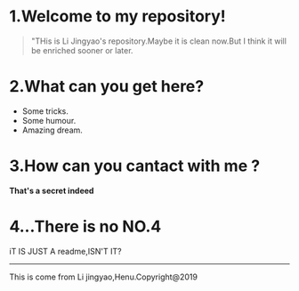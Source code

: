 # 1.Welcome to my repository!
>"THis is Li Jingyao's repository.Maybe it is clean now.But I think it will be enriched sooner or later.
# 2.What can you get here?
+ Some tricks.
+ Some humour.
+ Amazing dream.
# 3.How can you cantact with me ?
**That's a secret indeed**

# 4...There is no NO.4
iT IS JUST A readme,ISN'T IT?

-----------------------------------------------
This is come from Li jingyao,Henu.Copyright@2019
